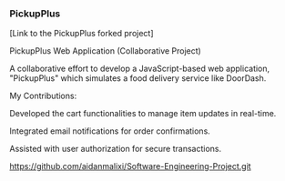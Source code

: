 
### PickupPlus

[Link to the PickupPlus forked project]

PickupPlus Web Application (Collaborative Project)

A collaborative effort to develop a JavaScript-based web application, "PickupPlus" which simulates a food delivery service like DoorDash.

My Contributions:

Developed the cart functionalities to manage item updates in real-time.

Integrated email notifications for order confirmations.

Assisted with user authorization for secure transactions.

https://github.com/aidanmalixi/Software-Engineering-Project.git
